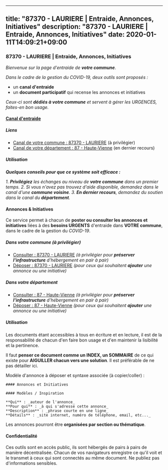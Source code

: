 
---
title: "87370 - LAURIERE | Entraide, Annonces, Initiatives"
description: "87370 - LAURIERE | Entraide, Annonces, Initiatives"
date: 2020-01-11T14:09:21+09:00
---

### 87370 - LAURIERE | Entraide, Annonces, Initiatives

_Bienvenue sur la page d'entraide de **votre commune**_.

_Dans le cadre de la gestion du COVID-19, deux outils sont proposés :_

- un **canal d'entraide**
- un **document participatif** qui recense les annonces et initiatives

_Ceux-ci sont **dédiés à votre commune** et servent à gérer les URGENCES, faites-en bon usage._

#### [Canal d'entraide](https://entraide.stopcoronavirus.tech/#/channel/87370_lauriere)

##### Liens

- [Canal de votre commune : 87370 	- LAURIERE](https://entraide.stopcoronavirus.tech/#/channel/87370_lauriere) (à privilégier)
- [Canal de votre département : 87 	- Haute-Vienne](https://entraide.stopcoronavirus.tech/#/channel/87_haute-vienne) (en dernier recours)

##### Utilisation

_**Quelques conseils pour que ce système soit efficace :**_

_1. **Privilégiez** les échanges au niveau de **votre commune** dans un premier temps._
_2. Si vous n'avez pas trouvez d'aide disponible, demandez dans le canal d'une **commune voisine**._
_3. **En dernier recours**, demandez du soutien dans le canal du **département**._

#### Annonces & Initiatives


Ce service permet à chacun de **poster ou consulter les annonces et initiatives** liées à des **besoins
URGENTS** d'entraide dans **VOTRE commune**, dans le cadre de la gestion du _COVID-19_.

##### Dans votre commune (à privilégier)

- [Consulter : 87370 	- LAURIERE](https://docs.stopcoronavirus.tech/r/markdown/87370_lauriere/4XTTM8ivAt6kQoU2MsxXhVsEdoBQyzaYnZb5LVNnBx8RRzKVc) _(à privilégier pour **préserver l'infrastructure** d'hébergement en pair à pair)_
- [Déposer : 87370 	- LAURIERE](https://docs.stopcoronavirus.tech/w/markdown/87370_lauriere/4XTTM8ivAt6kQoU2MsxXhVsEdoBQyzaYnZb5LVNnBx8RRzKVc-K3TgTphxE8JwKFTH1YSkB7WAobnVePAHoYURRgGEVmzpy9YFaiBi1AUgC5jr3paKDomi671Nigjwr324YoGSzwZLtuuZixFKXgTqndLYE8EDoPz28vHHSVNeg6CSUMmuNNV3PsbY) _(pour ceux qui souhaitent **ajouter** une annonce ou une initiative)_

##### Dans votre département

- [Consulter : 87 	- Haute-Vienne](https://docs.stopcoronavirus.tech/r/markdown/87_haute-vienne/4XTTM9E8soEUDBWDosVGD7hHSJd1eNBisRtqRx3cPx1YWDY4q) _(à privilégier pour **préserver l'infrastructure** d'hébergement en pair à pair)_
- [Déposer : 87 	- Haute-Vienne](https://docs.stopcoronavirus.tech/w/markdown/87_haute-vienne/4XTTM9E8soEUDBWDosVGD7hHSJd1eNBisRtqRx3cPx1YWDY4q-K3TgTqHUTwo2rdXezkaX81Dxtz3Qe5Nb4ZhUYUHcXgCcumAHWy9Hf4rw9TUi3xe5Y5C9wdgojQhCqrh1Z3kvVqNLQjR5KwN1YKgW9MpwQ9Hzvj18fGN8Gc3oyVRJnvuJw7T2LD6q) _(pour ceux qui souhaitent **ajouter** une annonce ou une initiative)_


##### Utilisation

Les documents étant accessibles à tous en écriture et en lecture, il est de la
responsabilité de chacun d'en faire bon usage et d'en maintenir la lisibilité
et la pertinence.

Il faut **penser ce document comme un INDEX, un SOMMAIRE** de ce qui existe
pour **AIGUILLER chacun vers une solution**. Il est préférable de ne pas détailler ici.

Modèle d'annonce à déposer et syntaxe associée (à copier/coller) :

    #### Annonces et Initiatives

    #### Modèles / Inspiration

    **Qui** : _auteur de l'annonce_
    **Pour qui** : _à qui s'adresse cette annonce_
    **Description** : _phrase courte en une ligne_
    **Détails** : _site internet, numéro de téléphone, email, etc..._


Les annonces pourront être **organisées par section ou thématique**.

#### Confidentialité

Ces outils sont en accès public, ils sont hébergés de pairs à pairs de manière décentralisée.
Chacun de vos navigateurs enregistre ce qu'il voit et le transmet à ceux qui sont connectés au même document.
Ne publiez pas d'informations sensibles.
